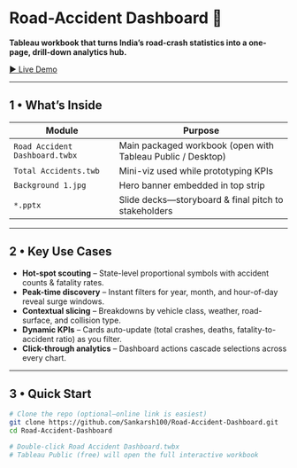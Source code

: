 # Road-Accident Dashboard 🚦

**Tableau workbook that turns India’s road-crash statistics into a one-page, drill-down analytics hub.**

[▶ Live Demo](https://public.tableau.com/app/profile/sankarsh.sanap7138/viz/RoadAccidentDashboard_17418467012940/Dashboard1)

---

## 1 • What’s Inside

| Module | Purpose |
| ------ | ------- |
| `Road Accident Dashboard.twbx` | Main packaged workbook (open with Tableau Public / Desktop) |
| `Total Accidents.twb` | Mini-viz used while prototyping KPIs |
| `Background 1.jpg` | Hero banner embedded in top strip |
| `*.pptx` | Slide decks—storyboard & final pitch to stakeholders |

---

## 2 • Key Use Cases

* **Hot-spot scouting** – State-level proportional symbols with accident counts & fatality rates.  
* **Peak-time discovery** – Instant filters for year, month, and hour-of-day reveal surge windows.  
* **Contextual slicing** – Breakdowns by vehicle class, weather, road-surface, and collision type.  
* **Dynamic KPIs** – Cards auto-update (total crashes, deaths, fatality-to-accident ratio) as you filter.  
* **Click-through analytics** – Dashboard actions cascade selections across every chart.

---

## 3 • Quick Start

```bash
# Clone the repo (optional—online link is easiest)
git clone https://github.com/Sankarsh100/Road-Accident-Dashboard.git
cd Road-Accident-Dashboard

# Double-click Road Accident Dashboard.twbx
# Tableau Public (free) will open the full interactive workbook
